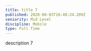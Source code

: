 ```yaml
---
title: title 7
published: 2020-08-03T16:40:24.209Z
seniority: Mid Level
discipline: Mobile
type: Full Time
---
```

description 7
